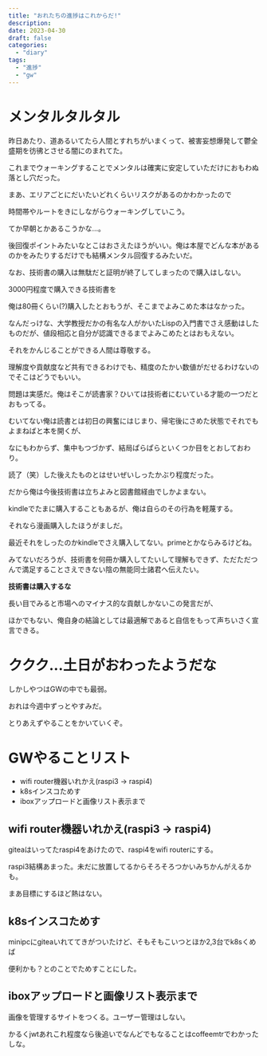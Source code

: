 ```yaml
---
title: "おれたちの進捗はこれからだ!"
description:
date: 2023-04-30
draft: false
categories:
  - "diary"
tags:
  - "進捗"
  - "gw"
---
```


# メンタルタルタル

昨日あたり、道あるいてたら人間とすれちがいまくって、被害妄想爆発して鬱全盛期を彷彿とさせる闇にのまれてた。

これまでウォーキングすることでメンタルは確実に安定していただけにおもわぬ落とし穴だった。

まあ、エリアごとにだいたいどれくらいリスクがあるのかわかったので

時間帯やルートをきにしながらウォーキングしていこう。

てか早朝とかあるこうかな...。

後回復ポイントみたいなとこはおさえたほうがいい。俺は本屋でどんな本があるのかをみたりするだけでも結構メンタル回復するみたいだ。

なお、技術書の購入は無駄だと証明が終了してしまったので購入はしない。

3000円程度で購入できる技術書を

俺は80冊くらい(?)購入したとおもうが、そこまでよみこめた本はなかった。

なんだっけな、大学教授だかの有名な人がかいたLispの入門書でさえ感動はしたものだが、値段相応と自分が認識できるまでよみこめたとはおもえない。

それをかんじることができる人間は尊敬する。

理解度や貢献度など共有できるわけでも、精度のたかい数値がだせるわけないのでそこはどうでもいい。

問題は実感だ。俺はそこが読書家？ひいては技術者にむいている才能の一つだとおもってる。

むいてない俺は読書とは初日の興奮にはじまり、帰宅後にさめた状態でそれでもよまねばと本を開くが、

なにもわからず、集中もつづかず、結局ぱらぱらといくつか目をとおしておわり。

読了（笑）した後えたものとはせいぜいしったかぶり程度だった。

だから俺は今後技術書は立ちよみと図書館経由でしかよまない。

kindleでたまに購入することもあるが、俺は自らのその行為を軽蔑する。

それなら漫画購入したほうがましだ。

最近それをしったのかkindleでさえ購入してない。primeとかならみるけどね。

みてないだろうが、技術書を何冊か購入してたいして理解もできず、ただただつんで満足することさえできない陰の無能同士諸君へ伝えたい。

**技術書は購入するな**

長い目でみると市場へのマイナス的な貢献しかないこの発言だが、

ほかでもない、俺自身の結論としては最適解であると自信をもって声ちいさく宣言できる。

# ククク...土日がおわったようだな

しかしやつはGWの中でも最弱。

おれは今週中ずっとやすみだ。

とりあえずやることをかいていくぞ。

# GWやることリスト

* wifi router機器いれかえ(raspi3 -> raspi4)
* k8sインスコためす
* iboxアップロードと画像リスト表示まで

## wifi router機器いれかえ(raspi3 -> raspi4)

giteaはいってたraspi4をあけたので、raspi4をwifi routerにする。

raspi3結構あまった。未だに放置してるからそろそろつかいみちかんがえるかも。

まあ目標にするほど熱はない。

## k8sインスコためす

minipcにgiteaいれててきがついたけど、そもそもこいつとほか2,3台でk8sくめば

便利かも？とのことでためすことにした。

## iboxアップロードと画像リスト表示まで

画像を管理するサイトをつくる。ユーザー管理はしない。

かるくjwtあれこれ程度なら後追いでなんどでもなることはcoffeemtrでわかったしな。

